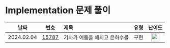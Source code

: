 # Implementation 문제 풀이

|    날짜    |                      번호                       | 제목                              |       유형       |                                       난이도                                       |
| :--------: | :---------------------------------------------: | :-------------------------------- | :--------------: | :--------------------------------------------------------------------------------: |
| 2024.02.04 | [15787](https://www.acmicpc.net/problem/15787)  | 기차가 어둠을 헤치고 은하수를       |       구현        | <img height="25px" width="25px" src="https://static.solved.ac/tier_small/9.svg"/>  |
